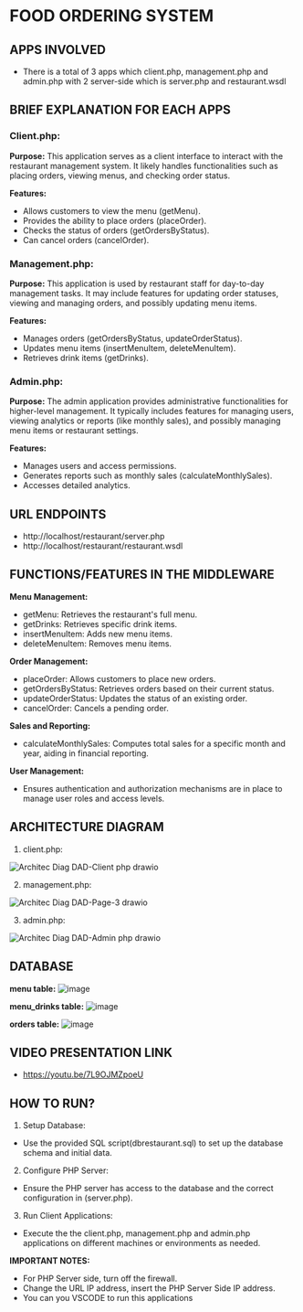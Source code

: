 # FOOD ORDERING SYSTEM

## APPS INVOLVED
- There is a total of 3 apps which client.php, management.php and admin.php with 2 server-side which is server.php and restaurant.wsdl



## BRIEF EXPLANATION FOR EACH APPS

### Client.php:
**Purpose:** This application serves as a client interface to interact with the restaurant management system. It likely handles functionalities such as placing orders, viewing menus, and checking order status.

**Features:**
- Allows customers to view the menu (getMenu).
- Provides the ability to place orders (placeOrder).
- Checks the status of orders (getOrdersByStatus).
- Can cancel orders (cancelOrder).

### Management.php:

**Purpose:** This application is used by restaurant staff for day-to-day management tasks. It may include features for updating order statuses, viewing and managing orders, and possibly updating menu items.

**Features:**
- Manages orders (getOrdersByStatus, updateOrderStatus).
- Updates menu items (insertMenuItem, deleteMenuItem).
- Retrieves drink items (getDrinks).

### Admin.php:

**Purpose:** The admin application provides administrative functionalities for higher-level management. It typically includes features for managing users, viewing analytics or reports (like monthly sales), and possibly managing menu items or restaurant settings.

**Features:**
- Manages users and access permissions.
- Generates reports such as monthly sales (calculateMonthlySales).
- Accesses detailed analytics.



## URL ENDPOINTS
- http://localhost/restaurant/server.php
- http://localhost/restaurant/restaurant.wsdl 



## FUNCTIONS/FEATURES IN THE MIDDLEWARE

**Menu Management:**
- getMenu: Retrieves the restaurant's full menu.
- getDrinks: Retrieves specific drink items.
- insertMenuItem: Adds new menu items.
- deleteMenuItem: Removes menu items.

**Order Management:**
- placeOrder: Allows customers to place new orders.
- getOrdersByStatus: Retrieves orders based on their current status.
- updateOrderStatus: Updates the status of an existing order.
- cancelOrder: Cancels a pending order.

**Sales and Reporting:**
- calculateMonthlySales: Computes total sales for a specific month and year, aiding in financial reporting.

**User Management:**
- Ensures authentication and authorization mechanisms are in place to manage user roles and access levels.



## ARCHITECTURE DIAGRAM
1. client.php:

![Architec Diag DAD-Client php drawio](https://github.com/user-attachments/assets/55b1d60f-6fbb-4421-83b9-96323f4a780f)

2. management.php:

![Architec Diag DAD-Page-3 drawio](https://github.com/user-attachments/assets/005d011c-28a6-4275-8d9f-f295a060e362)

3. admin.php:

![Architec Diag DAD-Admin php drawio](https://github.com/user-attachments/assets/d40c9969-5d2e-49bb-9f8c-475473f6496d)



## DATABASE

**menu table:**
![image](https://github.com/user-attachments/assets/e80c8cd7-4048-4078-b298-a718c304c4fb)

**menu_drinks table:**
![image](https://github.com/user-attachments/assets/897d6040-e7ab-4856-b258-e1291623933d)


**orders table:**
![image](https://github.com/user-attachments/assets/5e72d6f4-d397-4bdd-83a9-6eb1f50353e7)


## VIDEO PRESENTATION LINK
- https://youtu.be/7L9OJMZpoeU

## HOW TO RUN?
1. Setup Database:
-    Use the provided SQL script(dbrestaurant.sql) to set up the database schema and initial data.

2. Configure PHP Server:
- Ensure the PHP server has access to the database and the correct configuration in (server.php).

3. Run Client Applications:
- Execute the the client.php, management.php and admin.php applications on different machines or environments as needed.

**IMPORTANT NOTES:**
- For PHP Server side, turn off the firewall.
- Change the URL IP address, insert the PHP Server Side IP address.
- You can you VSCODE to run this applications
